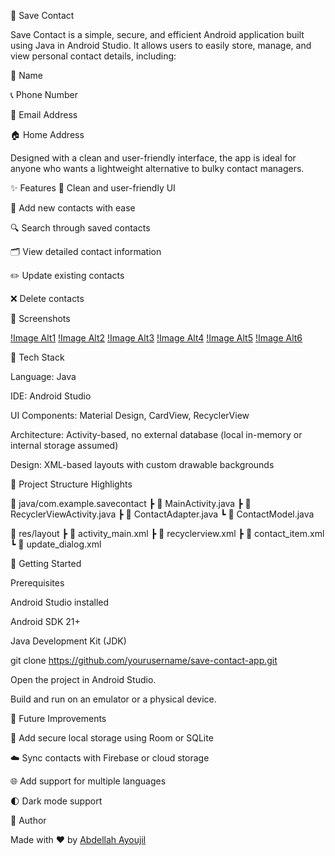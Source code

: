 📱 Save Contact


Save Contact is a simple, secure, and efficient Android application built using Java in Android Studio. It allows users to easily store, manage, and view personal contact details, including:

👤 Name

📞 Phone Number

📧 Email Address

🏠 Home Address


Designed with a clean and user-friendly interface, the app is ideal for anyone who wants a lightweight alternative to bulky contact managers.


✨ Features
🎨 Clean and user-friendly UI

📝 Add new contacts with ease

🔍 Search through saved contacts

🗂 View detailed contact information

✏️ Update existing contacts

❌ Delete contacts


📸 Screenshots

[!Image Alt1](https://github.com/abdellahayoujil/Save_contact/blob/8161f030cb7a57087d12d3f40537730db1468d8c/S1.jpg)
[!Image Alt2](https://github.com/abdellahayoujil/Save_contact/blob/f04d8faae369620c691030916c872c01cdc0d7a2/S3.jpg)
[!Image Alt3](https://github.com/abdellahayoujil/Save_contact/blob/778aafb66160f3ff00702c66685b4179c199e10d/S4.jpg)
[!Image Alt4](https://github.com/abdellahayoujil/Save_contact/blob/f27ce8ec53edf4aeb491805898d601e8cf2aba4f/S5.jpg)
[!Image Alt5](https://github.com/abdellahayoujil/Save_contact/blob/22381672db9b943e282b57d062374328e010b27d/S6.jpg)
[!Image Alt6](https://github.com/abdellahayoujil/Save_contact/blob/abb831586e2e7a9f20521140c03ee5d9037fe23e/S7.jpg)



🧰 Tech Stack


Language: Java

IDE: Android Studio

UI Components: Material Design, CardView, RecyclerView

Architecture: Activity-based, no external database (local in-memory or internal storage assumed)

Design: XML-based layouts with custom drawable backgrounds



📂 Project Structure Highlights

📁 java/com.example.savecontact
 ┣ 📄 MainActivity.java
 ┣ 📄 RecyclerViewActivity.java
 ┣ 📄 ContactAdapter.java
 ┗ 📄 ContactModel.java

📁 res/layout
 ┣ 📄 activity_main.xml
 ┣ 📄 recyclerview.xml
 ┣ 📄 contact_item.xml
 ┗ 📄 update_dialog.xml


 🚀 Getting Started
 
Prerequisites

Android Studio installed

Android SDK 21+

Java Development Kit (JDK)

git clone https://github.com/yourusername/save-contact-app.git

Open the project in Android Studio.

Build and run on an emulator or a physical device.



📌 Future Improvements

🔐 Add secure local storage using Room or SQLite

☁️ Sync contacts with Firebase or cloud storage

🌐 Add support for multiple languages

🌓 Dark mode support


👤 Author

Made with ❤️ by [Abdellah Ayoujil](https://github.com/abdellahayoujil)

